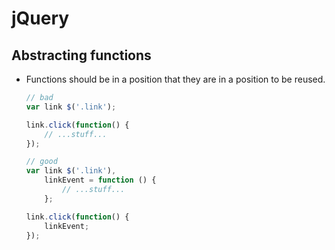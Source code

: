 # jQuery

## Abstracting functions

- Functions should be in a position that they are in a position to be reused.

    ```javascript
    // bad
    var link $('.link');

    link.click(function() {
        // ...stuff...
    });

    // good
    var link $('.link'),
        linkEvent = function () {
            // ...stuff...
        };

    link.click(function() {
        linkEvent;
    });
    ```